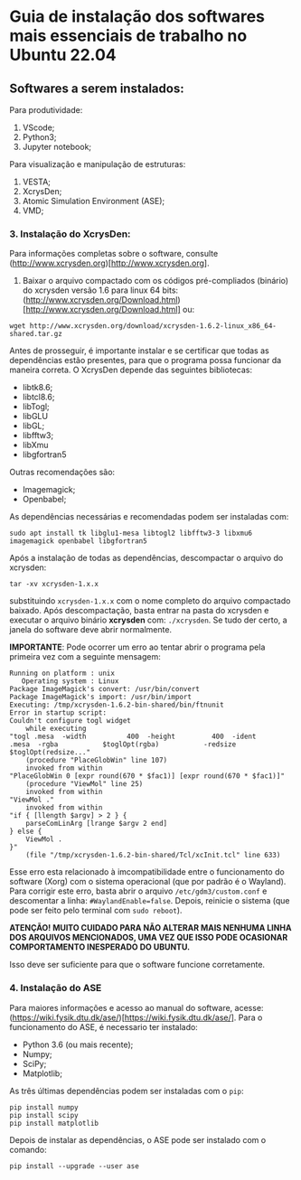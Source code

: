 # Guia de instalação dos softwares mais essenciais de trabalho no Ubuntu 22.04

## Softwares a serem instalados:

Para produtividade:

1. VScode;
2. Python3;
3. Jupyter notebook;

Para visualização e manipulação de estruturas:
1. VESTA;
2. XcrysDen;
3. Atomic Simulation Environment (ASE);
4. VMD;

### 3. Instalação do XcrysDen:
Para informações completas sobre o software, consulte (http://www.xcrysden.org)[http://www.xcrysden.org].

1. Baixar o arquivo compactado com os códigos pré-compliados (binário) do xcrysden versão 1.6 para linux 64 bits: (http://www.xcrysden.org/Download.html)[http://www.xcrysden.org/Download.html] ou:
```
wget http://www.xcrysden.org/download/xcrysden-1.6.2-linux_x86_64-shared.tar.gz
```
Antes de prosseguir, é importante instalar e se certificar que todas as dependências estão presentes, para que o programa possa funcionar da maneira correta. O XcrysDen depende das seguintes bibliotecas:
- libtk8.6;
- libtcl8.6;
- libTogl;
- libGLU
- libGL;
- libfftw3;
- libXmu
- libgfortran5

Outras recomendações são:
- Imagemagick;
- Openbabel;

As dependências necessárias e recomendadas podem ser instaladas com:
```
sudo apt install tk libglu1-mesa libtogl2 libfftw3-3 libxmu6 imagemagick openbabel libgfortran5
```

Após a instalação de todas as dependências, descompactar o arquivo do xcrysden:
```
tar -xv xcrysden-1.x.x
```
substituindo `xcrysden-1.x.x` com o nome completo do arquivo compactado baixado. Após descompactação, basta entrar na pasta do xcrysden e executar o arquivo binário **xcrysden** com: `./xcrysden`. Se tudo der certo, a janela do software deve abrir normalmente.

**IMPORTANTE**: Pode ocorrer um erro ao tentar abrir o programa pela primeira vez com a seguinte mensagem:
```
Running on platform : unix
   Operating system : Linux
Package ImageMagick's convert: /usr/bin/convert
Package ImageMagick's import: /usr/bin/import
Executing: /tmp/xcrysden-1.6.2-bin-shared/bin/ftnunit
Error in startup script: 
Couldn't configure togl widget
    while executing
"togl .mesa  -width          400  -height         400  -ident          .mesa  -rgba           $toglOpt(rgba)           -redsize        $toglOpt(redsize..."
    (procedure "PlaceGlobWin" line 107)
    invoked from within
"PlaceGlobWin 0 [expr round(670 * $fac1)] [expr round(670 * $fac1)]"
    (procedure "ViewMol" line 25)
    invoked from within
"ViewMol ."
    invoked from within
"if { [llength $argv] > 2 } {
    parseComLinArg [lrange $argv 2 end]
} else {
    ViewMol .
}"
    (file "/tmp/xcrysden-1.6.2-bin-shared/Tcl/xcInit.tcl" line 633)
```
Esse erro esta relacionado à imcompatibilidade entre o funcionamento do software (Xorg) com o sistema operacional (que por padrão é o Wayland). Para corrigir este erro, basta abrir o arquivo `/etc/gdm3/custom.conf` e descomentar a linha: `#WaylandEnable=false`. Depois, reinicie o sistema (que pode ser feito pelo terminal com `sudo reboot`). 

**ATENÇÃO! MUITO CUIDADO PARA NÃO ALTERAR MAIS NENHUMA LINHA DOS ARQUIVOS MENCIONADOS, UMA VEZ QUE ISSO PODE OCASIONAR COMPORTAMENTO INESPERADO DO UBUNTU.**

Isso deve ser suficiente para que o software funcione corretamente.

### 4. Instalação do ASE
Para maiores informações e acesso ao manual do software, acesse: (https://wiki.fysik.dtu.dk/ase/)[https://wiki.fysik.dtu.dk/ase/].
Para o funcionamento do ASE, é necessario ter instalado:
- Python 3.6 (ou mais recente);
- Numpy;
- SciPy;
- Matplotlib;

As três últimas dependências podem ser instaladas com o `pip`:
```
pip install numpy
pip install scipy
pip install matplotlib
```
Depois de instalar as dependências, o ASE pode ser instalado com o comando:
```
pip install --upgrade --user ase
```


